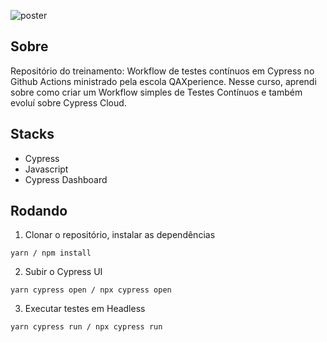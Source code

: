 ![poster](./.github/poster.png)

## Sobre

Repositório do treinamento: Workflow de testes contínuos em Cypress no Github Actions ministrado pela escola QAXperience. Nesse curso, aprendi sobre como criar um Workflow simples de Testes Contínuos e também evoluí sobre Cypress Cloud.

## Stacks
- Cypress
- Javascript
- Cypress Dashboard


## Rodando

1. Clonar o repositório, instalar as dependências
```
yarn / npm install
```

2. Subir o Cypress UI
```
yarn cypress open / npx cypress open 
```

3. Executar testes em Headless
```
yarn cypress run / npx cypress run 
```



